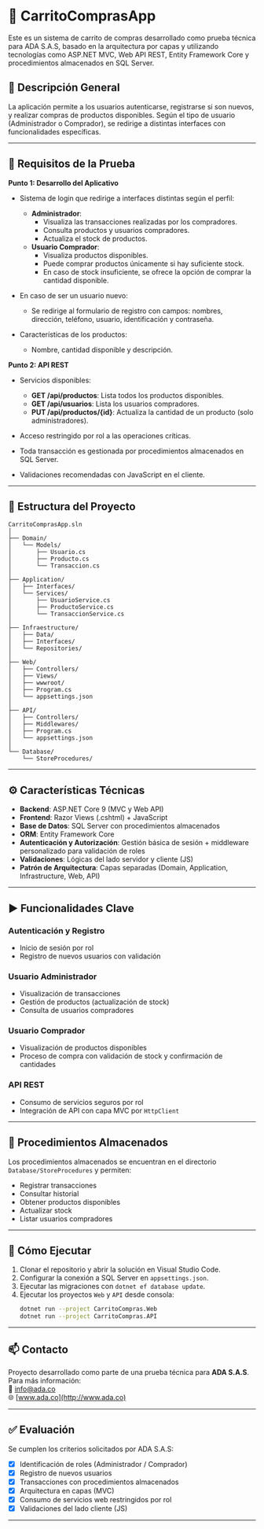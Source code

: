 
# 🛒 CarritoComprasApp

Este es un sistema de carrito de compras desarrollado como prueba técnica para ADA S.A.S, basado en la arquitectura por capas y utilizando tecnologías como ASP.NET MVC, Web API REST, Entity Framework Core y procedimientos almacenados en SQL Server.

## 📌 Descripción General

La aplicación permite a los usuarios autenticarse, registrarse si son nuevos, y realizar compras de productos disponibles. Según el tipo de usuario (Administrador o Comprador), se redirige a distintas interfaces con funcionalidades específicas.

---

## 🧪 Requisitos de la Prueba

**Punto 1: Desarrollo del Aplicativo**

- Sistema de login que redirige a interfaces distintas según el perfil:
  - **Administrador**:
    - Visualiza las transacciones realizadas por los compradores.
    - Consulta productos y usuarios compradores.
    - Actualiza el stock de productos.
  - **Usuario Comprador**:
    - Visualiza productos disponibles.
    - Puede comprar productos únicamente si hay suficiente stock.
    - En caso de stock insuficiente, se ofrece la opción de comprar la cantidad disponible.

- En caso de ser un usuario nuevo:
  - Se redirige al formulario de registro con campos: nombres, dirección, teléfono, usuario, identificación y contraseña.

- Características de los productos:
  - Nombre, cantidad disponible y descripción.

**Punto 2: API REST**

- Servicios disponibles:
  - **GET /api/productos**: Lista todos los productos disponibles.
  - **GET /api/usuarios**: Lista los usuarios compradores.
  - **PUT /api/productos/{id}**: Actualiza la cantidad de un producto (solo administradores).

- Acceso restringido por rol a las operaciones críticas.
- Toda transacción es gestionada por procedimientos almacenados en SQL Server.
- Validaciones recomendadas con JavaScript en el cliente.

---

## 🧱 Estructura del Proyecto

```plaintext
CarritoComprasApp.sln
│
├── Domain/
│   └── Models/
│       ├── Usuario.cs
│       ├── Producto.cs
│       └── Transaccion.cs
│
├── Application/
│   ├── Interfaces/
│   └── Services/
│       ├── UsuarioService.cs
│       ├── ProductoService.cs
│       └── TransaccionService.cs
│
├── Infraestructure/
│   ├── Data/
│   ├── Interfaces/
│   └── Repositories/
│
├── Web/
│   ├── Controllers/
│   ├── Views/
│   ├── wwwroot/
│   ├── Program.cs
│   └── appsettings.json
│
├── API/
│   ├── Controllers/
│   ├── Middlewares/
│   ├── Program.cs
│   └── appsettings.json
│
└── Database/
    └── StoreProcedures/
```

---

## ⚙️ Características Técnicas

- **Backend**: ASP.NET Core 9 (MVC y Web API)
- **Frontend**: Razor Views (.cshtml) + JavaScript
- **Base de Datos**: SQL Server con procedimientos almacenados
- **ORM**: Entity Framework Core
- **Autenticación y Autorización**: Gestión básica de sesión + middleware personalizado para validación de roles
- **Validaciones**: Lógicas del lado servidor y cliente (JS)
- **Patrón de Arquitectura**: Capas separadas (Domain, Application, Infrastructure, Web, API)

---

## ▶️ Funcionalidades Clave

### Autenticación y Registro
- Inicio de sesión por rol
- Registro de nuevos usuarios con validación

### Usuario Administrador
- Visualización de transacciones
- Gestión de productos (actualización de stock)
- Consulta de usuarios compradores

### Usuario Comprador
- Visualización de productos disponibles
- Proceso de compra con validación de stock y confirmación de cantidades

### API REST
- Consumo de servicios seguros por rol
- Integración de API con capa MVC por `HttpClient`

---

## 📂 Procedimientos Almacenados

Los procedimientos almacenados se encuentran en el directorio `Database/StoreProcedures` y permiten:
- Registrar transacciones
- Consultar historial
- Obtener productos disponibles
- Actualizar stock
- Listar usuarios compradores

---

## 🚀 Cómo Ejecutar

1. Clonar el repositorio y abrir la solución en Visual Studio Code.
2. Configurar la conexión a SQL Server en `appsettings.json`.
3. Ejecutar las migraciones con `dotnet ef database update`.
4. Ejecutar los proyectos `Web` y `API` desde consola:
   ```bash
   dotnet run --project CarritoCompras.Web
   dotnet run --project CarritoCompras.API
   ```

---

## 📫 Contacto

Proyecto desarrollado como parte de una prueba técnica para **ADA S.A.S**.  
Para más información:  
📧 info@ada.co  
🌐 [www.ada.co](http://www.ada.co)

---

## ✅ Evaluación

Se cumplen los criterios solicitados por ADA S.A.S:

- [x] Identificación de roles (Administrador / Comprador)
- [x] Registro de nuevos usuarios
- [x] Transacciones con procedimientos almacenados
- [x] Arquitectura en capas (MVC)
- [x] Consumo de servicios web restringidos por rol
- [x] Validaciones del lado cliente (JS)

---

